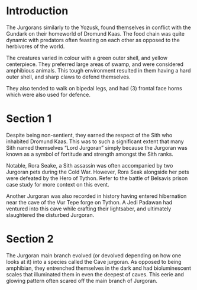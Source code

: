 # Introduction

The Jurgorans similarly to the Yozusk, found themselves in conflict with the Gundark on their homeworld of Dromund Kaas.
The food chain was quite dynamic with predators often feasting on each other as opposed to the herbivores of the world.

The creatures varied in colour with a green outer shell, and yellow centerpiece.
They preferred large areas of swamp, and were considered amphibious animals.
This tough environment resulted in them having a hard outer shell, and sharp claws to defend themselves.

They also tended to walk on bipedal legs, and had (3) frontal face horns which were also used for defence.

# Section 1

Despite being non-sentient, they earned the respect of the Sith who inhabited Dromund Kaas.
This was to such a significant extent that many Sith named themselves “Lord Jurgoran” simply because the Jurgoran was known as a symbol of fortitude and strength amongst the Sith ranks.

Notable, Rora Seake, a Sith assassin was often accompanied by two Jurgoran pets during the Cold War.
However, Rora Seak alongside her pets were defeated by the Hero of Tython.
Refer to the battle of Belsavis prison case study for more context on this event.

Another Jurgoran was also recorded in history having entered hibernation near the cave of the Vur Tepe forge on Tython.
A Jedi Padawan had ventured into this cave while crafting their lightsaber, and ultimately slaughtered the disturbed Jurgoran.

# Section 2

The Jurgoran main branch evolved (or devolved depending on how one looks at it) into a species called the Cave jurgoran.
As opposed to being amphibian, they entrenched themselves in the dark and had bioluminescent scales that illuminated them in even the deepest of caves.
This eerie and glowing pattern often scared off the main branch of Jurgoran.

